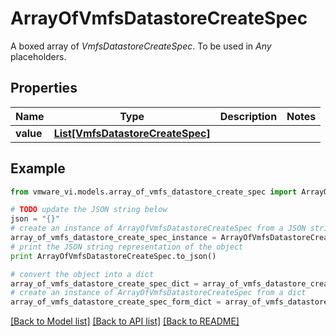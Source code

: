 # ArrayOfVmfsDatastoreCreateSpec

A boxed array of *VmfsDatastoreCreateSpec*. To be used in *Any* placeholders. 

## Properties
Name | Type | Description | Notes
------------ | ------------- | ------------- | -------------
**value** | [**List[VmfsDatastoreCreateSpec]**](VmfsDatastoreCreateSpec.md) |  | 

## Example

```python
from vmware_vi.models.array_of_vmfs_datastore_create_spec import ArrayOfVmfsDatastoreCreateSpec

# TODO update the JSON string below
json = "{}"
# create an instance of ArrayOfVmfsDatastoreCreateSpec from a JSON string
array_of_vmfs_datastore_create_spec_instance = ArrayOfVmfsDatastoreCreateSpec.from_json(json)
# print the JSON string representation of the object
print ArrayOfVmfsDatastoreCreateSpec.to_json()

# convert the object into a dict
array_of_vmfs_datastore_create_spec_dict = array_of_vmfs_datastore_create_spec_instance.to_dict()
# create an instance of ArrayOfVmfsDatastoreCreateSpec from a dict
array_of_vmfs_datastore_create_spec_form_dict = array_of_vmfs_datastore_create_spec.from_dict(array_of_vmfs_datastore_create_spec_dict)
```
[[Back to Model list]](../README.md#documentation-for-models) [[Back to API list]](../README.md#documentation-for-api-endpoints) [[Back to README]](../README.md)


